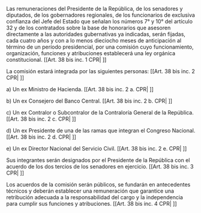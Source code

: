 Las remuneraciones del Presidente de la República, de los senadores y diputados, de los gobernadores regionales, de los funcionarios de exclusiva confianza del Jefe del Estado que señalan los números 7° y 10° del artículo 32 y de los contratados sobre la base de honorarios que asesoren directamente a las autoridades gubernativas ya indicadas, serán fijadas, cada cuatro años y con a lo menos dieciocho meses de anticipación al término de un período presidencial, por una comisión cuyo funcionamiento, organización, funciones y atribuciones establecerá una ley orgánica constitucional. [[Art. 38 bis inc. 1 CPR| ]]

La comisión estará integrada por las siguientes personas: [[Art. 38 bis inc. 2 CPR| ]]

a) Un ex Ministro de Hacienda. [[Art. 38 bis inc. 2 a. CPR| ]]

b) Un ex Consejero del Banco Central. [[Art. 38 bis inc. 2 b. CPR| ]]

c) Un ex Contralor o Subcontralor de la Contraloría General de la República. [[Art. 38 bis inc. 2 c. CPR| ]]

d) Un ex Presidente de una de las ramas que integran el Congreso Nacional. [[Art. 38 bis inc. 2 d. CPR| ]]

e) Un ex Director Nacional del Servicio Civil. [[Art. 38 bis inc. 2 e. CPR| ]]

Sus integrantes serán designados por el Presidente de la República con el acuerdo de los dos tercios de los senadores en ejercicio. [[Art. 38 bis inc. 3 CPR| ]]

Los acuerdos de la comisión serán públicos, se fundarán en antecedentes técnicos y deberán establecer una remuneración que garantice una retribución adecuada a la responsabilidad del cargo y la independencia para cumplir sus funciones y atribuciones. [[Art. 38 bis inc. 4 CPR| ]]